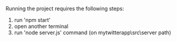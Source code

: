Running the project requires the following steps:
1. run 'npm start'
2. open another terminal
3. run 'node server.js' command (on mytwitterapp\src\server path)
